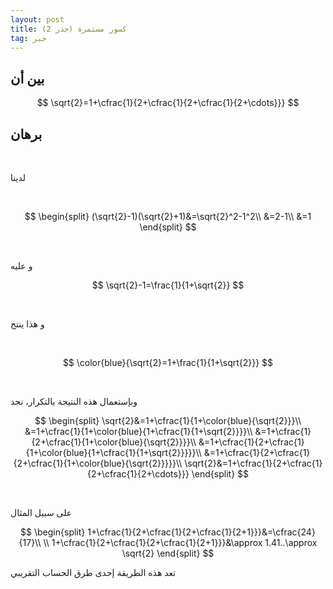 ```yaml
---
layout: post
title: كسور مستمرة (جذر 2)
tag: جبر
---
```





## بين أن

$$
\sqrt{2}=1+\cfrac{1}{2+\cfrac{1}{2+\cfrac{1}{2+\cdots}}}
$$


## برهان



<br>

لدينا

<br>

$$
\begin{split}
(\sqrt{2}-1)(\sqrt{2}+1)&=\sqrt{2}^2-1^2\\
&=2-1\\
&=1
\end{split}
$$

<br>

 و عليه
<br>

$$
\sqrt{2}-1=\frac{1}{1+\sqrt{2}}
$$

<br>

و هذا ينتج

<br>

$$
\color{blue}{\sqrt{2}=1+\frac{1}{1+\sqrt{2}}}
$$

<br>

وبإستعمال هذه النتيجة بالتكرار، نجد

$$
\begin{split}
\sqrt{2}&=1+\cfrac{1}{1+\color{blue}{\sqrt{2}}}\\
&=1+\cfrac{1}{1+\color{blue}{1+\cfrac{1}{1+\sqrt{2}}}}\\
&=1+\cfrac{1}{2+\cfrac{1}{1+\color{blue}{\sqrt{2}}}}\\
&=1+\cfrac{1}{2+\cfrac{1}{1+\color{blue}{1+\cfrac{1}{1+\sqrt{2}}}}}\\
&=1+\cfrac{1}{2+\cfrac{1}{2+\cfrac{1}{1+\color{blue}{\sqrt{2}}}}}\\
\sqrt{2}&=1+\cfrac{1}{2+\cfrac{1}{2+\cfrac{1}{2+\cdots}}}
\end{split}
$$

<br>

على سبيل المثال

$$
\begin{split}
1+\cfrac{1}{2+\cfrac{1}{2+\cfrac{1}{2+1}}}&=\cfrac{24}{17}\\ \\
1+\cfrac{1}{2+\cfrac{1}{2+\cfrac{1}{2+1}}}&\approx 1.41..\approx \sqrt{2}
\end{split}
$$

تعد هذه الطريقة إحدى طرق الحساب التقريبي






